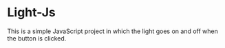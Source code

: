# Light-Js
This is a simple JavaScript project in which the light goes on and off when the button is clicked.
